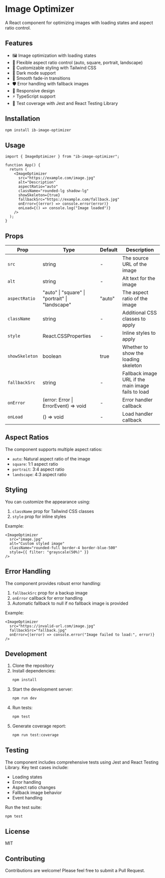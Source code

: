 # Image Optimizer

A React component for optimizing images with loading states and aspect ratio control.

## Features

- 🖼️ Image optimization with loading states
- 📐 Flexible aspect ratio control (auto, square, portrait, landscape)
- 💅 Customizable styling with Tailwind CSS
- 🌙 Dark mode support
- 🚀 Smooth fade-in transitions
- 🛡️ Error handling with fallback images
- 📱 Responsive design
- ⚡ TypeScript support
- 🧪 Test coverage with Jest and React Testing Library

## Installation

```bash
npm install ib-image-optimizer
```

## Usage

```tsx
import { ImageOptimizer } from "ib-image-optimizer";

function App() {
  return (
    <ImageOptimizer
      src="https://example.com/image.jpg"
      alt="Description"
      aspectRatio="auto"
      className="rounded-lg shadow-lg"
      showSkeleton={true}
      fallbackSrc="https://example.com/fallback.jpg"
      onError={(error) => console.error(error)}
      onLoad={() => console.log("Image loaded")}
    />
  );
}
```

## Props

| Prop           | Type                                            | Default | Description                                        |
| -------------- | ----------------------------------------------- | ------- | -------------------------------------------------- |
| `src`          | string                                          | -       | The source URL of the image                        |
| `alt`          | string                                          | -       | Alt text for the image                             |
| `aspectRatio`  | "auto" \| "square" \| "portrait" \| "landscape" | "auto"  | The aspect ratio of the image                      |
| `className`    | string                                          | -       | Additional CSS classes to apply                    |
| `style`        | React.CSSProperties                             | -       | Inline styles to apply                             |
| `showSkeleton` | boolean                                         | true    | Whether to show the loading skeleton               |
| `fallbackSrc`  | string                                          | -       | Fallback image URL if the main image fails to load |
| `onError`      | (error: Error \| ErrorEvent) => void            | -       | Error handler callback                             |
| `onLoad`       | () => void                                      | -       | Load handler callback                              |

## Aspect Ratios

The component supports multiple aspect ratios:

- `auto`: Natural aspect ratio of the image
- `square`: 1:1 aspect ratio
- `portrait`: 3:4 aspect ratio
- `landscape`: 4:3 aspect ratio

## Styling

You can customize the appearance using:

1. `className` prop for Tailwind CSS classes
2. `style` prop for inline styles

Example:

```tsx
<ImageOptimizer
  src="image.jpg"
  alt="Custom styled image"
  className="rounded-full border-4 border-blue-500"
  style={{ filter: "grayscale(50%)" }}
/>
```

## Error Handling

The component provides robust error handling:

1. `fallbackSrc` prop for a backup image
2. `onError` callback for error handling
3. Automatic fallback to null if no fallback image is provided

Example:

```tsx
<ImageOptimizer
  src="https://invalid-url.com/image.jpg"
  fallbackSrc="fallback.jpg"
  onError={(error) => console.error("Image failed to load:", error)}
/>
```

## Development

1. Clone the repository
2. Install dependencies:
   ```bash
   npm install
   ```
3. Start the development server:
   ```bash
   npm run dev
   ```
4. Run tests:
   ```bash
   npm test
   ```
5. Generate coverage report:
   ```bash
   npm run test:coverage
   ```

## Testing

The component includes comprehensive tests using Jest and React Testing Library. Key test cases include:

- Loading states
- Error handling
- Aspect ratio changes
- Fallback image behavior
- Event handling

Run the test suite:

```bash
npm test
```

## License

MIT

## Contributing

Contributions are welcome! Please feel free to submit a Pull Request.
